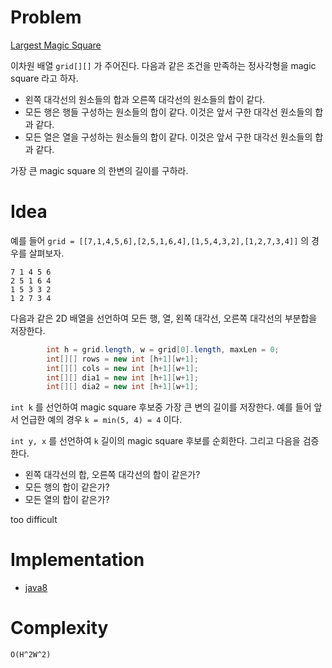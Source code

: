# Problem

[Largest Magic Square](https://leetcode.com/problems/largest-magic-square/)

이차원 배열 `grid[][]` 가 주어진다. 다음과 같은 조건을 만족하는 정사각형을 magic square 라고 하자.

* 왼쪽 대각선의 원소들의 합과 오른쪽 대각선의 원소들의 합이 같다.
* 모든 행은 행들 구성하는 원소들의 합이 같다. 이것은 앞서 구한 대각선
  원소들의 합과 같다.
* 모든 열은 열을 구성하는 원소들의 합이 같다. 이것은 앞서 구한 대각선
  원소들의 합과 같다.
  
가장 큰 magic square 의 한변의 길이를 구하라.

# Idea

예를 들어 `grid = [[7,1,4,5,6],[2,5,1,6,4],[1,5,4,3,2],[1,2,7,3,4]]` 의 경우를 살펴보자.

```
7 1 4 5 6
2 5 1 6 4
1 5 3 3 2
1 2 7 3 4
```

다음과 같은 2D 배열을 선언하여 모든 행, 열, 왼쪽 대각선, 오른쪽 대각선의 부분합을 저장한다.

```java
		int h = grid.length, w = grid[0].length, maxLen = 0;
		int[][] rows = new int [h+1][w+1];
		int[][] cols = new int [h+1][w+1];
		int[][] dia1 = new int [h+1][w+1];
		int[][] dia2 = new int [h+1][w+1];
```

`int k` 를 선언하여 magic square 후보중 가장 큰 변의 길이를
저장한다. 예를 들어 앞서 언급한 예의 경우 `k = min(5, 4) = 4` 이다.

`int y, x` 를 선언하여 `k` 길이의 magic square 후보를 순회한다. 그리고
다음을 검증한다.

* 왼쪽 대각선의 합, 오른쪽 대각선의 합이 같은가?
* 모든 행의 합이 같은가?
* 모든 열의 합이 같은가?

too difficult

# Implementation

* [java8](MainApp.java)

# Complexity

```
O(H^2W^2)
```
